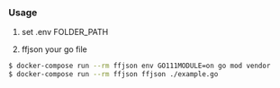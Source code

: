 ### Usage
1. set .env FOLDER_PATH

2. ffjson your go file 

```bash
$ docker-compose run --rm ffjson env GO111MODULE=on go mod vendor
$ docker-compose run --rm ffjson ffjson ./example.go
```
